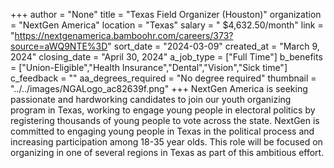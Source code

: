 +++
author = "None"
title = "Texas Field Organizer (Houston)"
organization = "NextGen America"
location = "Texas"
salary = " $4,632.50/month"
link = "https://nextgenamerica.bamboohr.com/careers/373?source=aWQ9NTE%3D"
sort_date = "2024-03-09"
created_at = "March 9, 2024"
closing_date = "April 30, 2024"
a_job_type = ["Full Time"]
b_benefits = ["Union-Eligible","Health Insurance","Dental","Vision","Sick time"]
c_feedback = ""
aa_degrees_required = "No degree required"
thumbnail = "../../images/NGALogo_ac82639f.png"
+++
NextGen America is seeking passionate and hardworking candidates to join our youth organizing program in Texas, working to engage young people in electoral politics by registering thousands of young people to vote across the state. NextGen is committed to engaging young people in Texas in the political process and increasing participation among 18-35 year olds. This role will be focused on organizing in one of several regions in Texas as part of this ambitious effort. 